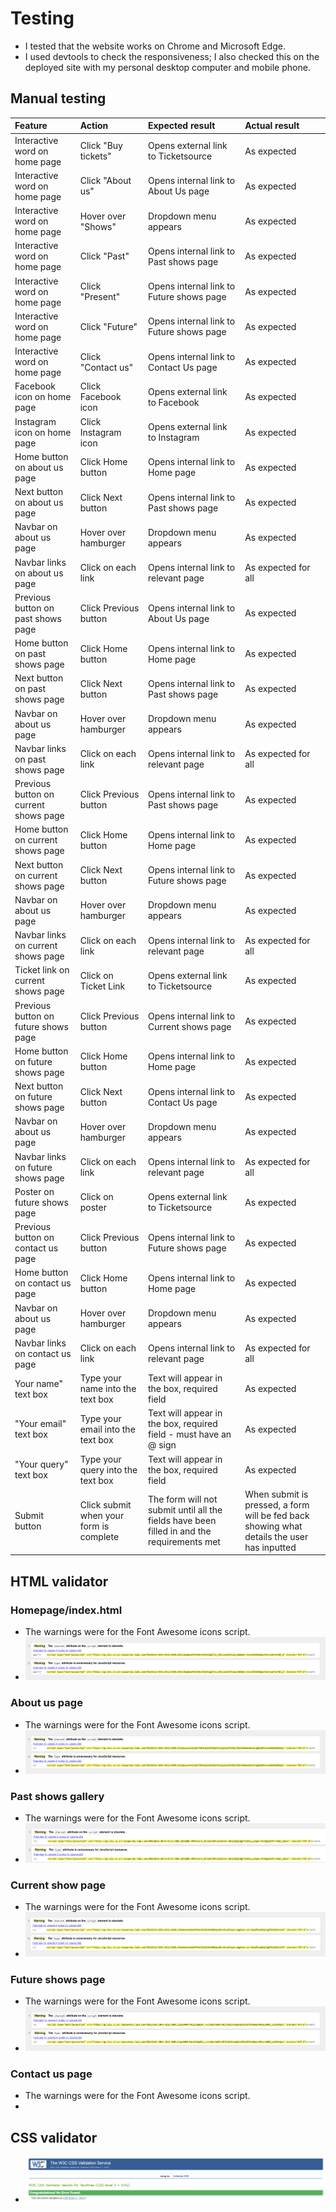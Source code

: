 # Testing

- I tested that the website works on Chrome and Microsoft Edge.
- I used devtools to check the responsiveness; I also checked this on the deployed site with my personal desktop computer and mobile phone.

## Manual testing
|Feature|Action|Expected result|Actual result|
|:----|:----|:----|:----|
|Interactive word on home page|Click "Buy tickets"|Opens external link to Ticketsource|As expected|
|Interactive word on home page|Click "About us"|Opens internal link to About Us page|As expected|
|Interactive word on home page|Hover over "Shows"|Dropdown menu appears|As expected|
|Interactive word on home page|Click "Past"|Opens internal link to Past shows page|As expected|
|Interactive word on home page|Click "Present"|Opens internal link to Future shows page|As expected|
|Interactive word on home page|Click "Future"|Opens internal link to Future shows page|As expected|
|Interactive word on home page|Click "Contact us"|Opens internal link to Contact Us page|As expected|
|Facebook icon on home page|Click Facebook icon|Opens external link to Facebook|As expected|
|Instagram icon on home page|Click Instagram icon|Opens external link to Instagram|As expected|
|Home button on about us page|Click Home button|Opens internal link to Home page|As expected|
|Next button on about us page|Click Next button|Opens internal link to Past shows page|As expected|
|Navbar on about us page|Hover over hamburger|Dropdown menu appears|As expected|
|Navbar links on about us page|Click on each link |Opens internal link to relevant page|As expected for all|
|Previous button on past shows page|Click Previous button|Opens internal link to About Us page|As expected|
|Home button on past shows page|Click Home button|Opens internal link to Home page|As expected|
|Next button on past shows page|Click Next button|Opens internal link to Past shows page|As expected|
|Navbar on about us page|Hover over hamburger|Dropdown menu appears|As expected|
|Navbar links on past shows page|Click on each link |Opens internal link to relevant page|As expected for all|
|Previous button on current shows page|Click Previous button|Opens internal link to Past shows page|As expected|
|Home button on current shows page|Click Home button|Opens internal link to Home page|As expected|
|Next button on current shows page|Click Next button|Opens internal link to Future shows page|As expected|
|Navbar on about us page|Hover over hamburger|Dropdown menu appears|As expected|
|Navbar links on current shows page|Click on each link |Opens internal link to relevant page|As expected for all|
|Ticket link on current shows page|Click on Ticket Link|Opens external link to Ticketsource|As expected|
|Previous button on future shows page|Click Previous button|Opens internal link to Current shows page|As expected|
|Home button on future shows page|Click Home button|Opens internal link to Home page|As expected|
|Next button on future shows page|Click Next button|Opens internal link to Contact Us page|As expected|
|Navbar on about us page|Hover over hamburger|Dropdown menu appears|As expected|
|Navbar links on future shows page|Click on each link |Opens internal link to relevant page|As expected for all|
|Poster on future shows page|Click on poster|Opens external link to Ticketsource|As expected|
|Previous button on contact us page|Click Previous button|Opens internal link to Future shows page|As expected|
|Home button on contact us page|Click Home button|Opens internal link to Home page|As expected|
|Navbar on about us page|Hover over hamburger|Dropdown menu appears|As expected|
|Navbar links on contact us page|Click on each link |Opens internal link to relevant page|As expected for all|
|Your name" text box|Type your name into the text box|Text will appear in the box, required field|As expected
"Your email" text box|Type your email into the text box|Text will appear in the box, required field -  must have an @ sign|As expected
"Your query" text box|Type your query into the text box|Text will appear in the box, required field|As expected
Submit button|Click submit when your form is complete|The form will not submit until all the fields have been filled in and the requirements met|When submit is pressed, a form will be fed back showing what details the user has inputted|	As expected|


## HTML validator

### Homepage/index.html
- The warnings were for the Font Awesome icons script.
- <img src="assets/images/indexvali.png">

### About us page
- The warnings were for the Font Awesome icons script.
- <img src="assets/images/aboutusvali.png">

### Past shows gallery
- The warnings were for the Font Awesome icons script.
- <img src="assets/images/pastvali.PNG">

### Current show page
- The warnings were for the Font Awesome icons script.
- <img src="assets/images/presentvali.png">

### Future shows page
- The warnings were for the Font Awesome icons script.
- <img src="assets/images/futurevali.png">

### Contact us page
- The warnings were for the Font Awesome icons script.
- <img src="">
  
## CSS validator

- <img src="assets/images/cssvali.png">
